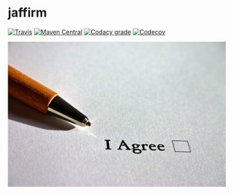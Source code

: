 jaffirm
===

[![Travis](https://img.shields.io/travis/io7m/jaffirm.svg?style=flat-square)](https://travis-ci.org/io7m/jaffirm)
[![Maven Central](https://img.shields.io/maven-central/v/com.io7m.jaffirm/com.io7m.jaffirm.svg?style=flat-square)](http://search.maven.org/#search%7Cga%7C1%7Cg%3A%22com.io7m.jaffirm%22)
[![Codacy grade](https://img.shields.io/codacy/grade/8e7105dcfbf2437aa3402fbdb0269f89.svg?style=flat-square)](https://www.codacy.com/app/github_79/jaffirm)
[![Codecov](https://img.shields.io/codecov/c/github/io7m/jaffirm.svg?style=flat-square)](https://codecov.io/gh/io7m/jaffirm)

![jaffirm](./src/site/resources/jaffirm.jpg?raw=true)

